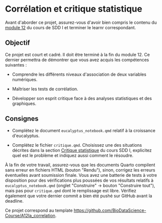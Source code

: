 # Corrélation et critique statistique

Avant d'aborder ce projet, assurez-vous d'avoir bien compris le contenu du [module 12](https://wp.sciviews.org/sdd-umons/?iframe=wp.sciviews.org/sdd-umons-2023/correlation.html) du cours de SDD I et terminer le learnr correspondant.

## Objectif

Ce projet est court et cadré. Il doit être terminé à la fin du module 12. Ce dernier permettra de démontrer que vous avez acquis les compétences suivantes :

-   Comprendre les différents niveaux d'association de deux variables numériques.

-   Maîtriser les tests de corrélation.

-   Développer son esprit critique face à des analyses statistiques et des graphiques.

## Consignes

-   Complétez le document `eucalyptus_notebook.qmd` relatif à la croissance d'eucalyptus.

-   Complétez le fichier `critique.qmd`. Choisissez une des situations décrites dans la section [Critique statistique](https://wp.sciviews.org/sdd-umons/?iframe=wp.sciviews.org/sdd-umons-2023/critique-statistique.html) du cours SDD I, explicitez quel est le problème et indiquez aussi comment le résoudre.

À la fin de votre travail, assurez-vous que les documents Quarto compilent sans erreur en fichiers HTML (bouton "Rendu"), sinon, corrigez les erreurs éventuelles avant soumission finale. Vous avez une batterie de tests à votre disposition pour des vérifications plus poussées de vos résultats relatifs à `eucalyptus_notebook.qmd` (onglet "Construire" -> bouton "Construire tout"), mais pas pour `critique.qmd` dont le remplissage est libre. Vérifiez également que votre dernier commit a bien été pushé sur GitHub avant la deadline.

Ce projet correspond au template <https://github.com/BioDataScience-Course/A12Ia_correlation>.

